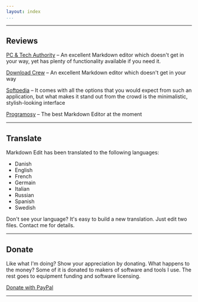 ```yaml
---
layout: index  
...
```


------------------------------------------------------------------------

Reviews
-------

[PC & Tech Authority] – An excellent Markdown editor which doesn't get
in your way, yet has plenty of functionality available if you need it.

[Download Crew] – An excellent Markdown editor which doesn't get in
your way

[Softpedia] – It comes with all the options that you would expect from
such an application, but what makes it stand out from the crowd is the
minimalistic, stylish-looking interface

[Programosy] – The best Markdown Editor at the moment

------------------------------------------------------------------------

Translate
---------

Markdown Edit has been translated to the following languages:

-   Danish
-   English
-   French
-   Germain
-   Italian
-   Russian
-   Spanish
-   Swedish

Don't see your language? It's easy to build a new translation. Just edit
two files. Contact me for details.

------------------------------------------------------------------------

Donate
------

Like what I'm doing? Show your appreciation by donating. What happens to
the money? Some of it is donated to makers of software and tools I use.
The rest goes to equipment funding and software licensing.

[Donate with PayPal]

------------------------------------------------------------------------

  [PC & Tech Authority]: http://downloads.pcauthority.com.au/article/33887-markdown_edit
  [Download Crew]: http://www.downloadcrew.com/article/33887-markdown_edit
  [Softpedia]: http://www.softpedia.com/get/Internet/WEB-Design/HTML-Editors/Markdown-Edit.shtml
  [Programosy]: http://www.programosy.pl/program,markdown-edit.html
  [Donate with PayPal]: http://mike-ward.net/donate/
